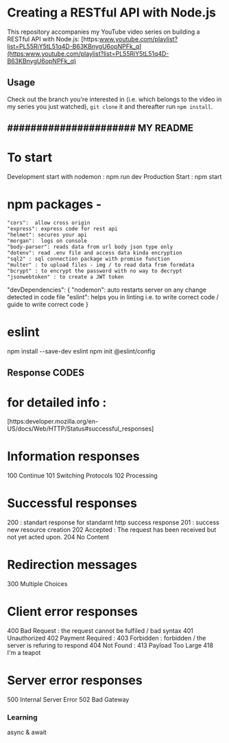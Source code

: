 # Creating a RESTful API with Node.js

This repository accompanies my YouTube video series on building a RESTful API with Node.js: [https:www.youtube.com/playlist?list=PL55RiY5tL51q4D-B63KBnygU6opNPFk_q](https:www.youtube.com/playlist?list=PL55RiY5tL51q4D-B63KBnygU6opNPFk_q)

## Usage

Check out the branch you're interested in (i.e. which belongs to the video in my series you just watched), `git clone` it and thereafter run `npm install`.

## ###################### MY README

# To start

Development start with nodemon : npm run dev
Production Start : npm start

# npm packages -

    "cors":  allow cross origin
    "express": express code for rest api
    "helmet": secures your api
    "morgan":  logs on console
    "body-parser": reads data from url body json type only
    "dotenv": read .env file and access data kinda encryption
    "sql2" : sql connection package with promise function
    "multer" : to upload files - img / to read data from formdata
    "bcrypt" : to encrypt the password with no way to decrypt
    "jsonwebtoken" : to create a JWT token

"devDependencies": {
"nodemon": auto restarts server on any change detected in code file
"eslint": helps you in linting i.e. to write correct code / guide to write correct code
}

# eslint

npm install --save-dev eslint
npm init @eslint/config

## Response CODES

# for detailed info :

[https:developer.mozilla.org/en-US/docs/Web/HTTP/Status#successful_responses]

# Information responses

100 Continue
101 Switching Protocols
102 Processing

# Successful responses

200 : standart response for standarnt http success response
201 : success new resource creation
202 Accepted : The request has been received but not yet acted upon.
204 No Content

# Redirection messages

300 Multiple Choices

# Client error responses

400 Bad Request : the request cannot be fulfiled / bad syntax
401 Unauthorized
402 Payment Required :
403 Forbidden : forbidden / the server is refuring to respond
404 Not Found :
413 Payload Too Large
418 I'm a teapot

# Server error responses

500 Internal Server Error
502 Bad Gateway

### Learning

async & await
